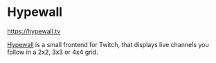 # Hypewall
https://hypewall.tv

[Hypewall](https://hypewall.tv) is a small frontend for Twitch, that displays live channels you follow in a 2x2, 3x3 or 4x4 grid.

